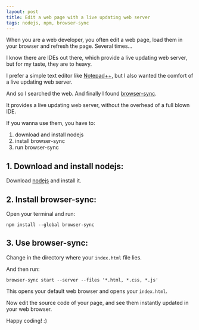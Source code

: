 ```yaml
---
layout: post
title: Edit a web page with a live updating web server
tags: nodejs, npm, browser-sync
---
```


When you are a web developer, you often edit a web page, load them in your browser and refresh the page. Several times...

I know there are IDEs out there, which provide a live updating web server, but for my taste, they are to heavy.

I prefer a simple text editor like [Notepad++](https://notepad-plus-plus.org/downloads/), but I also wanted the comfort of a live updating web server.

And so I searched the web. And finally I found [browser-sync](https://browsersync.io/).

It provides a live updating web server, without the overhead of a full blown IDE.

If you wanna use them, you have to:

1. download and install nodejs
2. install browser-sync
3. run browser-sync

## 1. Download and install nodejs:

Download [nodejs](https://nodejs.org/en/download/) and install it.

## 2. Install browser-sync:

Open your terminal and run:

```
npm install --global browser-sync
```

## 3. Use browser-sync:

Change in the directory where your `index.html` file lies.

And then run:

```
browser-sync start --server --files '*.html, *.css, *.js'
```

This opens your default web browser and opens your `index.html`.

Now edit the source code of your page, and see them instantly updated in your web browser.

Happy coding! :)
